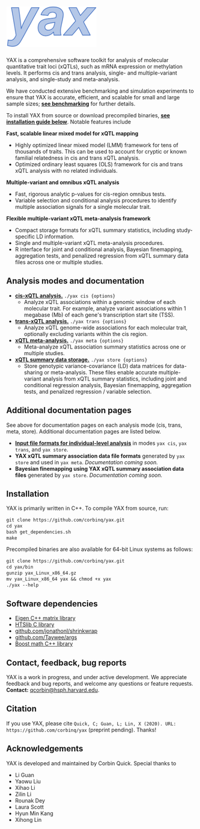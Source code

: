 
# <img src="/doc/logo.svg" width="240" height="108"/>

YAX is a comprehensive software toolkit for analysis of molecular quantitative trait loci (xQTLs), such as mRNA expression or methylation levels. It performs cis and trans analysis, single- and multiple-variant analysis, and single-study and meta-analysis. 

We have conducted extensive benchmarking and simulation experiments to ensure that YAX is accurate, efficient, and scalable for small and large sample sizes; [**see benchmarking**](/doc/benchmarking/) for further details. 

To install YAX from source or download precompiled binaries, [**see installation guide below**](#installation).  Notable features include

**Fast, scalable linear mixed model for xQTL mapping**
 - Highly optimized linear mixed model (LMM) framework for tens of thousands of traits. This can be used to account for cryptic or known familial relatedness in cis and trans xQTL analysis. 
 - Optimized ordinary least squares (OLS) framework for cis and trans xQTL analysis with no related individuals.

**Multiple-variant and omnibus xQTL analysis**
 - Fast, rigorous analytic p-values for cis-region omnibus tests. 
 - Variable selection and conditional analysis procedures to identify multiple association signals for a single molecular trait.
 
**Flexible multiple-variant xQTL meta-analysis framework** 
 - Compact storage formats for xQTL summary statistics, including study-specific LD information. 
 - Single and multiple-variant xQTL meta-analysis procedures.
 - R interface for joint and conditional analysis, Bayesian finemapping, aggregation tests, and penalized regression from xQTL summary data files across one or multiple studies.
 
## Analysis modes and documentation
 - [**cis-xQTL analysis.**](/doc/mode_cis/) `./yax cis {options}`
	 - Analyze xQTL associations within a genomic window of each molecular trait.  For example, analyze variant associations within 1 megabase (Mb) of each gene's transcription start site (TSS).  
 - [**trans-xQTL analysis.**](/doc/mode_trans/)  `./yax trans {options}`
	 - Analyze xQTL genome-wide associations for each molecular trait, optionally excluding variants within the cis region.   
 - [**xQTL meta-analysis.**](/doc/mode_meta/)  `./yax meta {options}`
	 -  Meta-analyze xQTL association summary statistics across one or multiple studies.   
 - [**xQTL summary data storage.**](/doc/mode_store/)  `./yax store {options}`
	 -  Store genotypic variance-covariance (LD) data matrices for data-sharing or meta-analysis. These files enable accurate multiple-variant analysis from xQTL summary statistics, including joint and conditional regression analysis, Bayesian finemapping, aggregation tests, and penalized regression / variable selection.    
 
## Additional documentation pages
 See above for documentation pages on each analysis mode (cis, trans, meta, store).  Additional documentation pages are listed below. 
 - **[Input file formats for individual-level analysis](/doc/input_files)** in modes `yax cis`, `yax trans`, and `yax store`. 
 - **YAX xQTL summary association data file formats** generated by `yax store` and used in `yax meta`. *Documentation coming soon.*
 - **Bayesian finemapping using YAX xQTL summary association data files** generated by `yax store`. *Documentation coming soon.*
 
## Installation
YAX is primarily written in C++. To compile YAX from source, run:
```
git clone https://github.com/corbinq/yax.git
cd yax 
bash get_dependencies.sh
make
```
Precompiled binaries are also available for 64-bit Linux systems as follows:
```
git clone https://github.com/corbinq/yax.git
cd yax/bin
gunzip yax_Linux_x86_64.gz
mv yax_Linux_x86_64 yax && chmod +x yax
./yax --help
```

## Software dependencies

 - [Eigen C++ matrix library](http://eigen.tuxfamily.org/)
 - [HTSlib C library](http://www.htslib.org/)
 - [github.com/jonathonl/shrinkwrap](https://github.com/jonathonl/shrinkwrap)
 - [github.com/Taywee/args](https://github.com/Taywee/args)
 - [Boost math C++ library](https://www.boost.org/)

## Contact, feedback, bug reports
YAX is a work in progress, and under active development. We appreciate feedback and bug reports, and welcome any questions or feature requests. **Contact:** <qcorbin@hsph.harvard.edu>.  

## Citation
If you use YAX, please cite `Quick, C; Guan, L; Lin, X (2020). URL: https://github.com/corbinq/yax` (preprint pending). Thanks!

## Acknowledgements

YAX is developed and maintained by Corbin Quick. Special thanks to 

 - Li Guan
 - Yaowu Liu
 - Xihao Li
 - Zilin Li
 - Rounak Dey
 - Laura Scott
 - Hyun Min Kang 
 - Xihong Lin 


